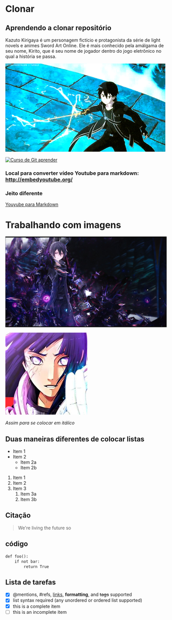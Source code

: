 # Clonar
## Aprendendo a clonar repositório

Kazuto Kirigaya é um personagem fictício e protagonista da série de light novels e animes Sword Art Online. Ele é mais conhecido pela amálgama de seu nome, Kirito, que é seu nome de jogador dentro do jogo eletrônico no qual a história se passa.

![Kirito](https://github.com/CodeXfull/Clonar/blob/master/kirito.gif)

[![Curso de Git aprender](http://img.youtube.com/vi/FF1f4bKYhoo/0.jpg)](http://www.youtube.com/watch?v=FF1f4bKYhoo "Curso de Git")

### Local para converter vídeo Youtube para markdown: http://embedyoutube.org/

### Jeito diferente 
[Youyube para Markdown](http://embedyoutube.org/)

# Trabalhando com imagens
![Kirito Full](https://github.com/CodeXfull/Clonar/blob/master/ebe2412e6572fe2a25d3752d4fe8b2d3.jpg "vendo qnd passou o mouse")

![Imagem Pequena](https://github.com/CodeXfull/Clonar/blob/master/imagem%20pequena.jpg "Depende do tamanho da imagem")

*Assim para se colocar em itálico*

## Duas maneiras diferentes de colocar listas

* Item 1
* Item 2
  * Item 2a
  * Item 2b
  
1. Item 1
1. Item 2
1. Item 3
   1. Item 3a
   1. Item 3b
 
 ## Citação 
> We're living the future so

## código
```
def foo():
    if not bar:
        return True
 ```
 
 ## Lista de tarefas
 - [x] @mentions, #refs, [links](), **formatting**, and <del>tags</del> supported
- [x] list syntax required (any unordered or ordered list supported)
- [x] this is a complete item
- [ ] this is an incomplete item
